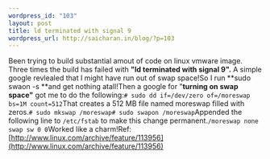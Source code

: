 ```yaml
--- 
wordpress_id: "103"
layout: post
title: ld terminated with signal 9
wordpress_url: http://saicharan.in/blog/?p=103
---
```

Been trying to build substantial amout of code on linux vmware image. Three times the build has failed with **"ld terminated with signal 9".** A simple google revlealed that I might have run out of swap space!So I run **sudo swaon -s **and get nothing atall!Then a google for "**turning on swap space"** got me to do the following:`` # sudo dd if=/dev/zero of=/moreswap bs=1M count=512 ``That creates a 512 MB file named moreswap filled with zeros.``# sudo mkswap /moreswap# sudo swapon /moreswap``Appended the following line to `` /etc/fstab `` to make this change permanent.`` /moreswap none swap sw 0 0 ``Worked like a charm!Ref: [http://www.linux.com/archive/feature/113956](http://www.linux.com/archive/feature/113956)
